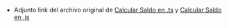 - Adjunto link del archivo original de [Calcular Saldo en .ts](https://github.com/Alex-pozos/Proyectos/tree/main/CalcularSaldo/Docs/app.ts) y [Calcular Saldo en .js](https://github.com/Alex-pozos/Proyectos/tree/main/CalcularSaldo/Docs/app.js)

